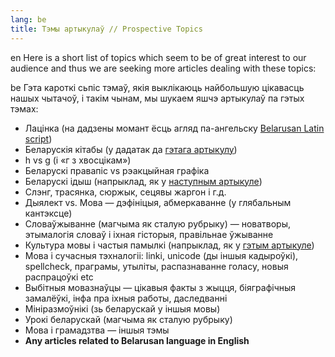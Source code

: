 ```yaml
---
lang: be
title: Тэмы артыкулаў // Prospective Topics
---
```


en Here is a short list of topics which seem to be of great interest to our audience and thus we are seeking more articles dealing with these topics:

be Гэта кароткі сьпіс тэмаў, якія выклікаюць найбольшую цікавасць нашых чытачоў, і такім чынам, мы шукаем яшчэ артыкулаў па гэтых тэмах:

*   Лацінка (на дадзены момант ёсць агляд па-ангельску [Belarusan Latin script](articles/art_lac1.html))
*   Беларускія кітабы (у дадатак да [гэтага артыкулу](articles/art_kitab1.html))
*   h vs g (і «г з хвосцікам»)
*   Беларускі правапіс vs рэакцыйная графіка
*   Беларускі ідыш (напрыклад, як у [наступным артыкуле](http://belarus8.tripod.com/litvaki/artykuly.htm))
*   Слэнг, трасянка, сюржык, сецявы жаргон і г.д.
*   Дыялект vs. Мова — дэфініцыя, абмеркаванне (у глябальным кантэксце)
*   Словаўжыванне (магчыма як сталую рубрыку) — новатворы, этымалогія словаў і іхная гісторыя, правільнае ўжыванне
*   Культура мовы і частыя памылкі (напрыклад, як у [гэтым артыкуле](articles/art_charter2.html))
*   Мова і сучасныя тэхналогіі: linki, unicode (ды іншыя кадыроўкі), spellcheck, праграмы, утыліты, распазнаванне голасу, новыя распрацоўкі etc
*   Выбітныя мовазнаўцы — цікавыя факты з жыцця, біяграфічныя замалёўкі, інфа пра іхныя работы, даследванні
*   Мініразмоўнікі (зь беларускай у іншыя мовы)
*   Урокі беларускай (магчыма як сталую рубрыку)
*   Мова і грамадзтва — іншыя тэмы
*   **Any articles related to Belarusan language in English**

